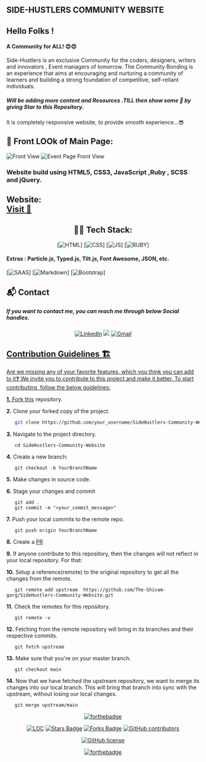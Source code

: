 ## SIDE-HUSTLERS COMMUNITY WEBSITE 

## Hello Folks !
#### A Community for ALL! 😍😍

 
 
  Side-Hustlers is an exclusive Community for the coders, designers, writers and innovators , Event managers of tomorrow. 
  The Community Bonding is an experience that aims at encouraging and nurturing a community of learners and building a 
  strong foundation of competitive, self-reliant individuals.


   ##### Will be adding more content and Resources .TILL then show some 💖 by giving Star to this Repository.
   
It is completely responsive website, to provide smooth experience...😎  

 


## 🚩 Front LOOk of Main Page:

![Front View](https://github.com/The-Shivam-garg/CollegeCommunity-Website/blob/b0c5dfa4491bcdd35e8d286680b7203a0e284f16/images/front.png)
![Event Page Front View](https://github.com/The-Shivam-garg/CollegeCommunity-Website/blob/b0c5dfa4491bcdd35e8d286680b7203a0e284f16/images/back13.jpg)



### Website build using HTML5, CSS3, JavaScript ,Ruby , SCSS and jQuery.

<h2> Website: <BR>
<a href="https://the-shivam-garg.github.io/CollegeCommunity-Website/" target="_blank">Visit 🚀</a>
</h2> 

<div align="center">

## 👨‍💻 Tech Stack:
[![HTML](https://img.shields.io/badge/html5%20-%23E34F26.svg?&style=for-the-badge&logo=html5&logoColor=white)]
[![CSS](https://img.shields.io/badge/css3%20-%231572B6.svg?&style=for-the-badge&logo=css3&logoColor=white)]
[![JS](https://img.shields.io/badge/javascript%20-%23323330.svg?&style=for-the-badge&logo=javascript&logoColor=%23F7DF1E)]
[![RUBY](https://img.shields.io/badge/Ruby-CC342D?style=for-the-badge&logo=ruby&logoColor=white)]

</div>

#### Extras : Particle.js, Typed.js, Tilt.js, Font Awesome, JSON, etc.
[![SAAS](https://img.shields.io/badge/Sass-CC6699?style=for-the-badge&logo=sass&logoColor=white)]
[![Markdown](https://img.shields.io/badge/Markdown-000000?style=for-the-badge&logo=markdown&logoColor=white)]
[![Bootstrap](https://img.shields.io/badge/Bootstrap-563D7C?style=for-the-badge&logo=bootstrap&logoColor=white)]

<h2>📬 Contact</h2>

##### If you want to contact me, you can reach me through below Social handles.

<div align="center">


<a  href="https://www.linkedin.com/in/shivam-garg-15675720a/" target="_blank"><img alt="LinkedIn" src="https://img.shields.io/badge/linkedin%20-%230077B5.svg?&style=for-the-badge&logo=linkedin&logoColor=white" /></a>
<a href="https://twitter.com/Shivams_twt" target="_blank"><img src="https://img.shields.io/badge/twitter-%2300acee.svg?&style=for-the-badge&logo=twitter&logoColor=white&alt=twitter" /></a>
<a href="mailto:shivanshagarwal2020@gmail.com"><img  alt="Gmail" src="https://img.shields.io/badge/Gmail-D14836?style=for-the-badge&logo=gmail&logoColor=white" />

</div>

## Contribution Guidelines 🏗

Are we missing any of your favorite features, which you think you can add to it❓ We invite you to contribute to this project and make it better. 
To start contributing, follow the below guidelines: 

**1.**  Fork [this](https://github.com/The-Shivam-garg/SideHustlers-Community-Website) repository.

**2.**  Clone your forked copy of the project.

```bash
   git clone https://github.com/your_username/SideHustlers-Community-Website.git
```

**3.** Navigate to the project directory.
```
   cd SideHustlers-Community-Website
```

**4.** Create a new branch:
```
   git checkout -b YourBranchName
```

**5.** Make changes in source code.

**6.** Stage your changes and commit

```
   git add .
   git commit -m "<your_commit_message>"
```

**7.** Push your local commits to the remote repo.

```
   git push origin YourBranchName
```

**8.** Create a [PR](https://help.github.com/en/github/collaborating-with-issues-and-pull-requests/creating-a-pull-request)

**9.** If anyone contribute to this repository, then the changes will not reflect in your local repository. For that:

**10.** Setup a reference(remote) to the original repository to get all the changes from the remote.
```
   git remote add upstream  https://github.com/The-Shivam-garg/SideHustlers-Community-Website.git
```

**11.** Check the remotes for this repository.
```
   git remote -v
```

**12.** Fetching from the remote repository will bring in its branches and their respective commits.
```
   git fetch upstream
```

**13.** Make sure that you're on your master branch.
```
   git checkout main
```

**14.** Now that we have fetched the upstream repository, we want to merge its changes into our local branch. This will bring that branch into sync with the upstream, without losing our local changes.
```
   git merge upstream/main
```


<div align="center">
 
[![forthebadge](https://forthebadge.com/images/badges/built-by-developers.svg)](https://forthebadge.com)


</div>

<div align="center">

<a href="https://github.com/The-Shivam-garg/CollegeCommunity-Website"><img src="https://sloc.xyz/github/The-Shivam-garg/CollegeCommunity-Website"  alt="LOC" /></a>
<a href="https://github.com/The-Shivam-garg/CollegeCommunity-Website"><img src="https://img.shields.io/github/stars/The-Shivam-garg/CollegeCommunity-Website" alt="Stars Badge" /></a>
<a href="https://github.com/The-Shivam-garg/CollegeCommunity-Website/network/members"><img src="https://img.shields.io/github/forks/The-Shivam-garg/CollegeCommunity-Website" alt="Forks Badge" /></a>
<a href="https://github.com/The-Shivam-garg/CollegeCommunity-Website/graphs/contributors"><img alt="GitHub contributors" src="https://img.shields.io/github/contributors/The-Shivam-garg/CollegeCommunity-Website?color=2b9348" ></a>

[![GitHub license](https://img.shields.io/github/license/The-Shivam-garg/CollegeCommunity-Website?logo=github)](https://github.com/The-Shivam-garg/CollegeCommunity-Website/blob/master/LICENSE)

[![forthebadge](https://forthebadge.com/images/badges/built-with-love.svg)](https://forthebadge.com)
</div>
